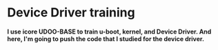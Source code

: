 # Device Driver training 

**I use icore UDOO-BASE to train u-boot, kernel, and Device Driver. And here, I'm going to push the code that I studied for the device driver.**<br>